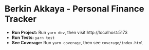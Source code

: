 # Berkin Akkaya - Personal Finance Tracker

- **Run Project:** Run `yarn dev`, then visit http://localhost:5173
- **Run Tests:** `yarn test`
- **See Coverage:** Run `yarn coverage`, then see `coverage/index.html`
